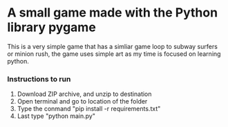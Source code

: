 # A small game made with the Python library pygame

This is a very simple game that has a simliar game loop to subway surfers or minion rush, the game uses simple art as my time is focused on learning python.

### Instructions to run
1. Download ZIP archive, and unzip to destination
2. Open terminal and go to location of the folder
3. Type the conmand "pip install -r requirements.txt"
4. Last type "python main.py"
